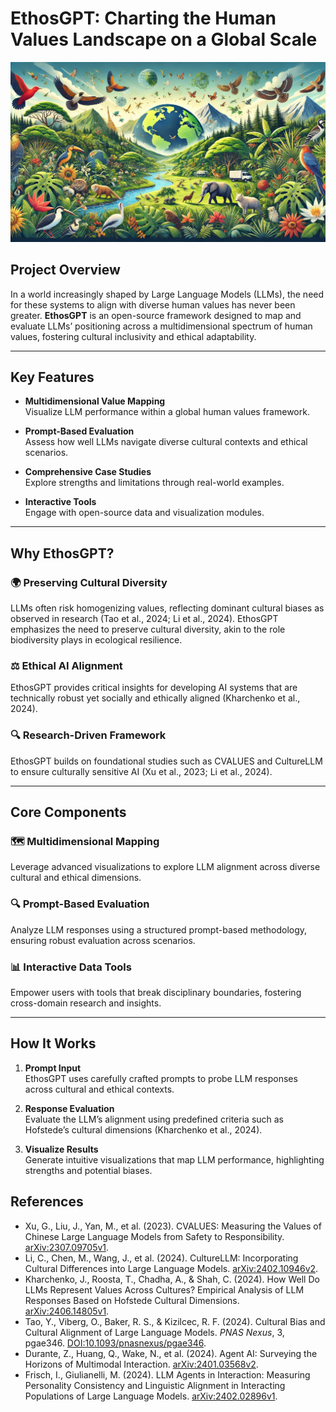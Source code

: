 # **EthosGPT: Charting the Human Values Landscape on a Global Scale**

![EthosGPT](EthosGPT.webp)

## **Project Overview**

In a world increasingly shaped by Large Language Models (LLMs), the need for these systems to align with diverse human values has never been greater. **EthosGPT** is an open-source framework designed to map and evaluate LLMs’ positioning across a multidimensional spectrum of human values, fostering cultural inclusivity and ethical adaptability.

---

## **Key Features**

- **Multidimensional Value Mapping**  
  Visualize LLM performance within a global human values framework.

- **Prompt-Based Evaluation**  
  Assess how well LLMs navigate diverse cultural contexts and ethical scenarios.

- **Comprehensive Case Studies**  
  Explore strengths and limitations through real-world examples.

- **Interactive Tools**  
  Engage with open-source data and visualization modules.

---

## **Why EthosGPT?**

### 🌍 **Preserving Cultural Diversity**
LLMs often risk homogenizing values, reflecting dominant cultural biases as observed in research (Tao et al., 2024; Li et al., 2024). EthosGPT emphasizes the need to preserve cultural diversity, akin to the role biodiversity plays in ecological resilience.

### ⚖️ **Ethical AI Alignment**
EthosGPT provides critical insights for developing AI systems that are technically robust yet socially and ethically aligned (Kharchenko et al., 2024).

### 🔍 **Research-Driven Framework**
EthosGPT builds on foundational studies such as CVALUES and CultureLLM to ensure culturally sensitive AI (Xu et al., 2023; Li et al., 2024).

---

## **Core Components**

### 🗺️ **Multidimensional Mapping**
Leverage advanced visualizations to explore LLM alignment across diverse cultural and ethical dimensions.

### 🔍 **Prompt-Based Evaluation**

Analyze LLM responses using a structured prompt-based methodology, ensuring robust evaluation across scenarios.

### 📊 **Interactive Data Tools**

Empower users with tools that break disciplinary boundaries, fostering cross-domain research and insights.

---

## **How It Works**

1. **Prompt Input**  
   EthosGPT uses carefully crafted prompts to probe LLM responses across cultural and ethical contexts.

2. **Response Evaluation**  
   Evaluate the LLM’s alignment using predefined criteria such as Hofstede’s cultural dimensions (Kharchenko et al., 2024).

3. **Visualize Results**  
   Generate intuitive visualizations that map LLM performance, highlighting strengths and potential biases.



## References

- Xu, G., Liu, J., Yan, M., et al. (2023). CVALUES: Measuring the Values of Chinese Large Language Models from Safety to Responsibility. [arXiv:2307.09705v1](https://arxiv.org/abs/2307.09705).
- Li, C., Chen, M., Wang, J., et al. (2024). CultureLLM: Incorporating Cultural Differences into Large Language Models. [arXiv:2402.10946v2](https://arxiv.org/abs/2402.10946).
- Kharchenko, J., Roosta, T., Chadha, A., & Shah, C. (2024). How Well Do LLMs Represent Values Across Cultures? Empirical Analysis of LLM Responses Based on Hofstede Cultural Dimensions. [arXiv:2406.14805v1](https://arxiv.org/abs/2406.14805).
- Tao, Y., Viberg, O., Baker, R. S., & Kizilcec, R. F. (2024). Cultural Bias and Cultural Alignment of Large Language Models. *PNAS Nexus*, 3, pgae346. [DOI:10.1093/pnasnexus/pgae346](https://doi.org/10.1093/pnasnexus/pgae346).
- Durante, Z., Huang, Q., Wake, N., et al. (2024). Agent AI: Surveying the Horizons of Multimodal Interaction. [arXiv:2401.03568v2](https://arxiv.org/abs/2401.03568).
- Frisch, I., Giulianelli, M. (2024). LLM Agents in Interaction: Measuring Personality Consistency and Linguistic Alignment in Interacting Populations of Large Language Models. [arXiv:2402.02896v1](https://arxiv.org/abs/2402.02896).

